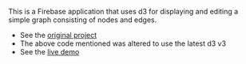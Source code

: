 This is a Firebase application that uses d3 for displaying and editing a simple graph consisting of nodes and edges.

* See the [original project](https://github.com/igorlima/graph-data-with-firebase)
* The above code mentioned was altered to use the latest d3 v3
* See the [live demo](https://mapremise.firebaseapp.com/)
